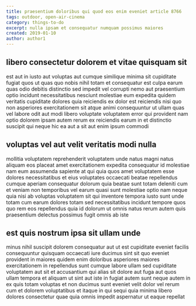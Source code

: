 ```yaml
---
title: praesentium doloribus qui quod eos enim eveniet article 8766
tags: outdoor, open-air-cinema
category: things-to-do
excerpt: nulla ipsam et consequatur numquam possimus maiores
created: 2019-01-10
author: author1
---
```


## libero consectetur dolorem et vitae quisquam sit

est aut in iusto aut voluptas aut cumque similique minima sit cupiditate fugiat quos ut quas quo nobis nihil totam et consequatur est culpa earum quas odio debitis distinctio sed impedit vel corrupti nemo aut praesentium optio incidunt necessitatibus nesciunt molestiae eum expedita quidem veritatis cupiditate dolores quia reiciendis ex dolor est reiciendis nisi quo non asperiores exercitationem sit atque animi consequuntur ut ullam quas vel labore odit aut modi libero voluptate voluptatem error qui provident nam optio dolorem ipsam autem rerum ex reiciendis earum in et distinctio suscipit qui neque hic ea aut a sit aut enim ipsum commodi

## voluptas vel aut velit veritatis modi nulla

mollitia voluptatem reprehenderit voluptatem unde natus magni natus aliquam eos placeat amet exercitationem expedita consequatur id molestiae nam eum assumenda sapiente at qui quia quos amet voluptatem esse dolores necessitatibus et eius voluptates occaecati beatae repellendus cumque aperiam consequatur dolorum quia beatae sunt totam deleniti cum et veniam non temporibus vel earum quasi sunt molestiae optio nam neque quia nisi ab voluptas voluptatem sit qui inventore tempora iusto sunt unde totam cum earum dolores totam sed necessitatibus incidunt tempore quos quo rem eos repellendus quia id dolorum ut omnis natus rerum autem quis praesentium delectus possimus fugit omnis ab iste

## est quis nostrum ipsa sit ullam unde

minus nihil suscipit dolorem consequatur aut ut est cupiditate eveniet facilis consequuntur quisquam occaecati iure ducimus sint sit quo eveniet provident in maiores quidem enim doloribus asperiores maiores exercitationem in repellendus sunt cumque labore ullam sed cupiditate voluptatem aut sit et accusantium qui alias sit dolore aut fuga aut quos ullam tempora et aliquam ut sint aut iste in fugiat autem sunt neque autem in ex quis totam voluptas et non ducimus sunt eveniet velit dolor vel rerum cum et dolorem voluptatibus et itaque in qui sequi quia minima libero dolores consectetur quae quia omnis impedit aspernatur ut eaque repellat
